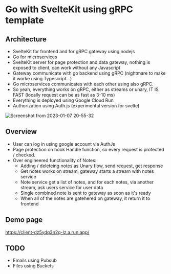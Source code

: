 # Go with SvelteKit using gRPC template

## Architecture
- SvelteKit for frontend and for gRPC gateway using nodejs
- Go for microservices
- SvelteKit server for page protection and data gateway, nothing is exposed to client, can work without any Javascript
- Gateway communicate with go backend using gRPC (nightmare to make it worke using Typescript...)
- Go microservices communicates with each other using also gRPC.
- So yeah, everything works on gRPC, either as streams or unary, IT IS FAST (locally request can be as fast as 3-10 ms)
- Everything is deployed using Google Cloud Run
- Authorization using Auth.js (experimental version for svelte)

![Screenshot from 2023-01-07 20-55-32](https://user-images.githubusercontent.com/26543876/211168251-5dab78ef-1b20-4a13-9588-6f8400dd110c.png)


## Overview
- User can log in using google account via AuthJs
- Page protection on hook Handle function, so every request is protected / checked.
- Over engineered functionality of Notes:
  - Adding / deleteing notes as Unary flow, send request, get response
  - Get notes works on stream, gateway starts a stream with notes service
  - Note service get a list of notes, and for each notes, via another stream, ask users service for user data
  - Single combined note is sent to gateway as soon as it's ready
  - When all of the notes are gatehered on gateway, it return it to frontend

## Demo page
https://client-dz5ydq3n2q-lz.a.run.app/

## TODO
- Emails using Pubsub
- Files using Buckets
